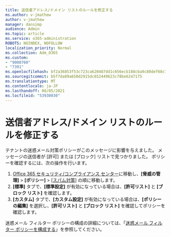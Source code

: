 ```yaml
---
title: 送信者アドレス/ドメイン リストのルールを修正する
ms.author: v-jmathew
author: v-jmathew
manager: dansimp
audience: Admin
ms.topic: article
ms.service: o365-administration
ROBOTS: NOINDEX, NOFOLLOW
localization_priority: Normal
ms.collection: Adm_O365
ms.custom:
- "9000760"
- "7391"
ms.openlocfilehash: bf2a36853f53c723ca620487dd1c656ecb188cba9c80def68c793e3d5fbf5f87
ms.sourcegitcommit: b5f7da89a650d2915dc652449623c78be6247175
ms.translationtype: MT
ms.contentlocale: ja-JP
ms.lasthandoff: 08/05/2021
ms.locfileid: "53930030"
---
```

# <a name="fix-sender-addressdomain-list-rules"></a>送信者アドレス/ドメイン リストのルールを修正する

テナントの迷惑メール対策ポリシーがこのメッセージに影響を与えました。 メッセージの送信者が [許可] または [ブロック] リストで見つかりました。 ポリシーを確認するには、次の操作を行います。

1. [Office 365 セキュリティ/コンプライアンス センター](https://go.microsoft.com/fwlink/p/?linkid=2077143)に移動し、**[脅威の管理]** > **[ポリシー]** > [[スパム対策]](https://go.microsoft.com/fwlink/?linkid=2101518) の順に移動します。
2. **[標準]** タブで、**[標準設定]** が有効になっている場合は、**[許可リスト]** と **[ブロック リスト]** を確認します。
3. **[カスタム]** タブで、**[カスタム設定]** が有効になっている場合は、**[ポリシーの編集]** を選択し、**[許可リスト]** と **[ブロック リスト]** を確認してポリシーを確認します。

迷惑メール フィルター ポリシーの構成の詳細については、「[迷惑メール フィルター ポリシーを構成する](https://go.microsoft.com/fwlink/?linkid=2101431)」を参照してください。
